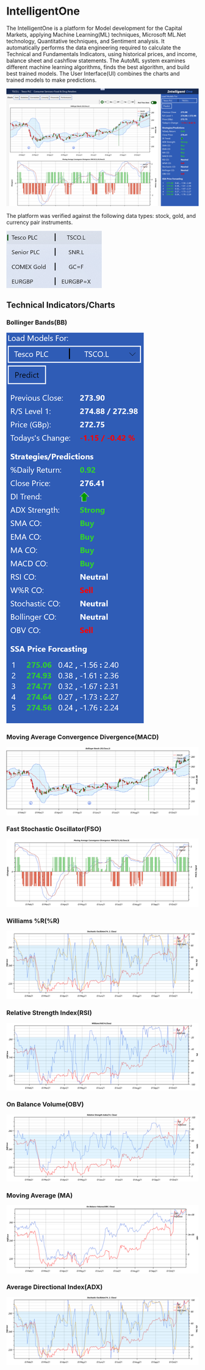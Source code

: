 # IntelligentOne
The IntelligentOne is a platform for Model development for the Capital Markets, applying Machine Learning(ML) techniques, Microsoft ML.Net technology, Quantitative techniques, and Sentiment analysis. It automatically performs the data engineering required to calculate the Technical and Fundamentals Indicators, using historical prices, and income, balance sheet and cashflow statements. The AutoML system examines different machine learning algorithms, finds the best algorithm, and build best trained models. The User Interface(UI) combines the charts and trained models to make predictions.

![IntelligentOne UWP App](/images/IntelligentOneScreenshot1.png)

The platform was verified against the following data types: stock, gold, and currency pair instruments.

<img src="./images/IntelligentOneScreenshot0.png" alt="My Project Tickers" width="250" height="150">

## Technical Indicators/Charts
### Bollinger Bands(BB)
![BB Chart](/images/IntelligentOneScreenshot2.png)

### Moving Average Convergence Divergence(MACD)
![MACD Chart](/images/IntelligentOneScreenshot3.png)

### Fast Stochastic Oscillator(FSO) 
![FSO Chart](/images/IntelligentOneScreenshot4.png)

### Williams %R(%R) 
![WR Chart](/images/IntelligentOneScreenshot5.png)

### Relative Strength Index(RSI) 
![RSI Chart](/images/IntelligentOneScreenshot6.png)

### On Balance Volume(OBV)
![OBV Chart](/images/IntelligentOneScreenshot7.png)

### Moving Average (MA)
![MA Chart](/images/IntelligentOneScreenshot8.png)

### Average Directional Index(ADX)
![ADX Chart](/images/IntelligentOneScreenshot5.png)
